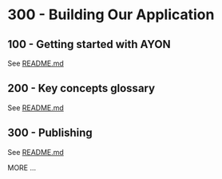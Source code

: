 # 300 - Building Our Application

## 100 - Getting started with AYON

See [README.md](./100/README.md)

## 200 - Key concepts glossary

See [README.md](./200/README.md)

## 300 - Publishing

See [README.md](./300/README.md)

MORE ...
